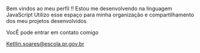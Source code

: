 Bem vindos ao meu perfil !!
Estou me desenvolvendo na linguagem JavaScript
Utilizo esse espaço para minha organização e compartilhamento dos meu projetos desenvolvidos

VocÊ pode entrar em contato comigo

Ketllin.soares@escola.pr.gov.br
